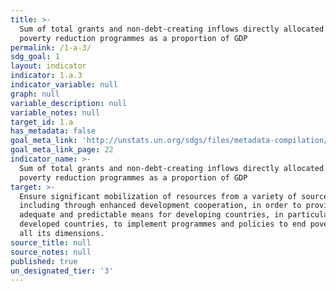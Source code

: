 ```yaml
---
title: >-
  Sum of total grants and non-debt-creating inflows directly allocated to
  poverty reduction programmes as a proportion of GDP
permalink: /1-a-3/
sdg_goal: 1
layout: indicator
indicator: 1.a.3
indicator_variable: null
graph: null
variable_description: null
variable_notes: null
target_id: 1.a
has_metadata: false
goal_meta_link: 'http://unstats.un.org/sdgs/files/metadata-compilation/Metadata-Goal-1.pdf'
goal_meta_link_page: 22
indicator_name: >-
  Sum of total grants and non-debt-creating inflows directly allocated to
  poverty reduction programmes as a proportion of GDP
target: >-
  Ensure significant mobilization of resources from a variety of sources,
  including through enhanced development cooperation, in order to provide
  adequate and predictable means for developing countries, in particular least
  developed countries, to implement programmes and policies to end poverty in
  all its dimensions.
source_title: null
source_notes: null
published: true
un_designated_tier: '3'
---
```

